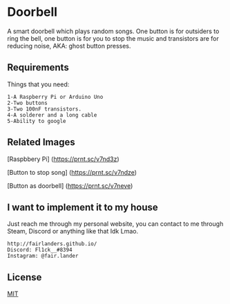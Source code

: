 # Doorbell
A smart doorbell which plays random songs. One button is for outsiders to ring the bell, one button is for you to stop the music and transistors are for reducing noise, AKA: ghost button presses.

## Requirements

Things that you need:

```
1-A Raspberry Pi or Arduino Uno
2-Two buttons
3-Two 100nF transistors.
4-A solderer and a long cable
5-Ability to google
```

## Related Images


[Raspbbery Pi]
(https://prnt.sc/v7nd3z)

[Button to stop song]
(https://prnt.sc/v7ndze)

[Button as doorbell]
(https://prnt.sc/v7neve)


## I want to implement it to my house

Just reach me through my personal website, you can contact to me through Steam, Discord or anything like that Idk Lmao.

```
http://fairlanders.github.io/
Discord: Fl1ck__#8394
Instagram: @fair.lander
```

## License
[MIT](https://choosealicense.com/licenses/mit/)
